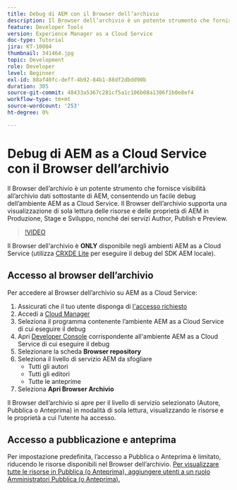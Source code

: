 ```yaml
---
title: Debug di AEM con il Browser dell’archivio
description: Il Browser dell’archivio è un potente strumento che fornisce visibilità all’archivio dati sottostante di AEM, consentendo un facile debug dell’ambiente AEM as a Cloud Service.
feature: Developer Tools
version: Experience Manager as a Cloud Service
doc-type: Tutorial
jira: KT-10004
thumbnail: 341464.jpg
topic: Development
role: Developer
level: Beginner
exl-id: 88af40fc-deff-4b92-84b1-88df2dbdd90b
duration: 305
source-git-commit: 48433a5367c281cf5a1c106b08a1306f1b0e8ef4
workflow-type: tm+mt
source-wordcount: '253'
ht-degree: 0%

---
```


# Debug di AEM as a Cloud Service con il Browser dell’archivio

Il Browser dell’archivio è un potente strumento che fornisce visibilità all’archivio dati sottostante di AEM, consentendo un facile debug dell’ambiente AEM as a Cloud Service. Il Browser dell’archivio supporta una visualizzazione di sola lettura delle risorse e delle proprietà di AEM in Produzione, Stage e Sviluppo, nonché dei servizi Author, Publish e Preview.

>[!VIDEO](https://video.tv.adobe.com/v/341464?quality=12&learn=on)

Il Browser dell&#39;archivio è __ONLY__ disponibile negli ambienti AEM as a Cloud Service (utilizza [CRXDE Lite](../aem-sdk-local-quickstart/other-tools.md#crxde-lite) per eseguire il debug del SDK AEM locale).

## Accesso al browser dell’archivio

Per accedere al Browser dell’archivio su AEM as a Cloud Service:

1. Assicurati che il tuo utente disponga di [l&#39;accesso richiesto](https://experienceleague.adobe.com/docs/experience-manager-cloud-service/content/implementing/developer-tools/repository-browser.html#access-prerequisites)
1. Accedi a [Cloud Manager](https://my.cloudmanager.adobe.com)
1. Seleziona il programma contenente l’ambiente AEM as a Cloud Service di cui eseguire il debug
1. Apri [Developer Console](./developer-console.md) corrispondente all&#39;ambiente AEM as a Cloud Service di cui eseguire il debug
1. Selezionare la scheda __Browser repository__
1. Seleziona il livello di servizio AEM da sfogliare
   + Tutti gli autori
   + Tutti gli editori
   + Tutte le anteprime
1. Seleziona __Apri Browser Archivio__

Il Browser dell’archivio si apre per il livello di servizio selezionato (Autore, Pubblica o Anteprima) in modalità di sola lettura, visualizzando le risorse e le proprietà a cui l’utente ha accesso.

## Accesso a pubblicazione e anteprima

Per impostazione predefinita, l’accesso a Pubblica o Anteprima è limitato, riducendo le risorse disponibili nel Browser dell’archivio. [Per visualizzare tutte le risorse in Pubblica (o Anteprima), aggiungere utenti a un ruolo Amministratori Pubblica (o Anteprima).](https://experienceleague.adobe.com/docs/experience-manager-cloud-service/content/implementing/developer-tools/repository-browser.html#navigate-the-hierarchy)
